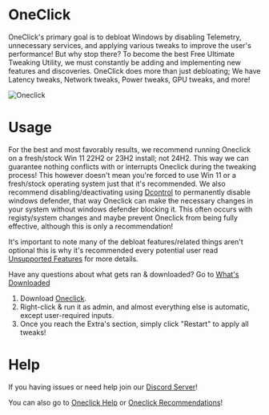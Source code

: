 # OneClick 
OneClick's primary goal is to debloat Windows by disabling Telemetry, unnecessary services, and applying various tweaks to improve the user's performance! But why stop there? To become the best Free Ultimate Tweaking Utility, we must constantly be adding and implementing new features and discoveries. OneClick does more than just debloating; We have Latency tweaks, Network tweaks, Power tweaks, GPU tweaks, and more!

![Oneclick](https://github.com/QuakedK/Oneclick/assets/124531365/a058ad27-6c3c-401d-911b-700421056cfb)

# Usage
For the best and most favorably results, we recommend running Oneclick on a fresh/stock Win 11 22H2 or 23H2 install; not 24H2. This way we can guarantee nothing conflicts with or interrupts Oneclick during the tweaking process!
This however doesn't mean you're forced to use Win 11 or a fresh/stock operating system just that it's recommended. We also recommend disabling/deactivating using [Dcontrol](https://www.sordum.org/9480/defender-control-v2-1/) to permanently disable windows defender, that way Oneclick can make the necessary changes in your system without windows defender blocking it. This often occurs with registy/system changes and maybe prevent Oneclick from being fully effective, although this is only a recommendation!

It's important to note many of the debloat features/related things aren't optional this is why it's recommended every potential user read
[Unsupported Features](https://github.com/QuakedK/Oneclick/blob/main/Unsupported%20Features.md) for more details.

Have any questions about what gets ran & downloaded?
Go to [What's Downloaded ](https://github.com/QuakedK/Oneclick/blob/main/Downloads/What%20gets%20downloaded.md) 

1. Download [Oneclick](https://github.com/QuakedK/Oneclick/releases/download/optimizer/Oneclick-V6.7.bat).
2. Right-click & run it as admin, and almost everything else is automatic, except user-required inputs.
3. Once you reach the Extra's section, simply click "Restart" to apply all tweaks!

# Help
If you having issues or need help join our [Discord Server](https://discord.gg/B8EmFVkdFU)!

You can also go to [Oneclick Help](https://github.com/QuakedK/Oneclick/blob/main/Oneclick%20Help.md) or [Oneclick Recommendations](https://github.com/QuakedK/Oneclick/blob/main/Oneclick%20Recommendations.md)!






